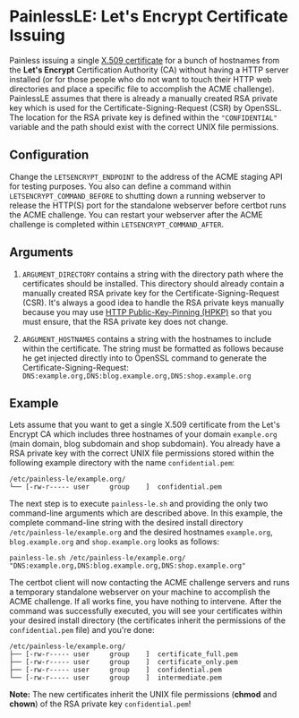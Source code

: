 # PainlessLE: Let's Encrypt Certificate Issuing
Painless issuing a single [X.509 certificate](https://tools.ietf.org/html/rfc5280) for a bunch of hostnames from the **Let's Encrypt** Certification Authority (CA) without having a HTTP server installed (or for those people who do not want to touch their HTTP web directories and place a specific file to accomplish the ACME challenge). PainlessLE assumes that there is already a manually created RSA private key which is used for the Certificate-Signing-Request (CSR) by OpenSSL. The location for the RSA private key is defined within the `"CONFIDENTIAL"` variable and the path should exist with the correct UNIX file permissions.

## Configuration
Change the `LETSENCRYPT_ENDPOINT` to the address of the ACME staging API for testing purposes. You also can define a command within `LETSENCRYPT_COMMAND_BEFORE` to shutting down a running webserver to release the HTTP(S) port for the standalone webserver before certbot runs the ACME challenge. You can restart your webserver after the ACME challenge is completed within `LETSENCRYPT_COMMAND_AFTER`.

## Arguments
1. `ARGUMENT_DIRECTORY` contains a string with the directory path where the certificates should be installed. This directory should already contain a manually created RSA private key for the Certificate-Signing-Request (CSR). It's always a good idea to handle the RSA private keys manually because you may use [HTTP Public-Key-Pinning (HPKP)](https://tools.ietf.org/html/rfc7469) so that you must ensure, that the RSA private key does not change.

2. `ARGUMENT_HOSTNAMES` contains a string with the hostnames to include within the certificate. The string must be formatted as follows because he get injected directly into to OpenSSL command to generate the Certificate-Signing-Request: `DNS:example.org,DNS:blog.example.org,DNS:shop.example.org`

## Example
Lets assume that you want to get a single X.509 certificate from the Let's Encrypt CA which includes three hostnames of your domain `example.org` (main domain, blog subdomain and shop subdomain). You already have a RSA private key with the correct UNIX file permissions stored within the following example directory with the name `confidential.pem`:

	/etc/painless-le/example.org/
	└── [-rw-r----- user     group    ]  confidential.pem

The next step is to execute `painless-le.sh` and providing the only two command-line arguments which are described above. In this example, the complete command-line string with the desired install directory `/etc/painless-le/example.org` and the desired hostnames `example.org`, `blog.example.org` and `shop.example.org` looks as follows:

	painless-le.sh /etc/painless-le/example.org/ "DNS:example.org,DNS:blog.example.org,DNS:shop.example.org"

The certbot client will now contacting the ACME challenge servers and runs a temporary standalone webserver on your machine to accomplish the ACME challenge. If all works fine, you have nothing to intervene. After the command was successfully executed, you will see your certificates within your desired install directory (the certificates inherit the permissions of the `confidential.pem` file) and you're done:

	/etc/painless-le/example.org/
	├── [-rw-r----- user     group    ]  certificate_full.pem
	├── [-rw-r----- user     group    ]  certificate_only.pem
	├── [-rw-r----- user     group    ]  confidential.pem
	└── [-rw-r----- user     group    ]  intermediate.pem

**Note:** The new certificates inherit the UNIX file permissions (**chmod** and **chown**) of the RSA private key `confidential.pem`!